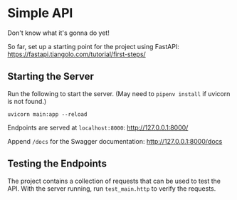 # Simple API
Don't know what it's gonna do yet!

So far, set up a starting point for the project using FastAPI: https://fastapi.tiangolo.com/tutorial/first-steps/

## Starting the Server
Run the following to start the server. (May need to `pipenv install` if uvicorn is not found.)
```
uvicorn main:app --reload
```
Endpoints are served at `localhost:8000`: http://127.0.0.1:8000/

Append `/docs` for the Swagger documentation: http://127.0.0.1:8000/docs

## Testing the Endpoints
The project contains a collection of requests that can be used to test the API. With the server running, run `test_main.http` to verify the requests. 